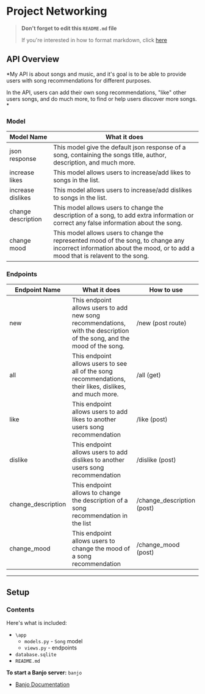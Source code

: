 # Project Networking


> **Don't forget to edit this `README.md` file**
>
> If you're interested in how to format markdown, click [here](https://www.markdownguide.org/basic-syntax/#images-1)

## API Overview
*My API is about songs and music, and it's goal is to be able to provide users with song recommendations for different purposes. 

In the API, users can add their own song recommendations, "like" other users songs, and do much more, to find or help users discover more songs. *

### Model


| Model Name  | What it does  |
|---|---|
| json response  |  This model give the default json response of a song, containing the songs title, author, description, and much more. |
| increase likes  | This model allows users to increase/add likes to songs in the list.  |
| increase dislikes  | This model allows users to increase/add dislikes to songs in the list.  |
| change description  |  This model allows users to change the description of a song, to add extra information or correct any false information about the song. |
| change mood  | This model allows users to change the represented mood of the song, to change any incorrect information about the mood, or to add a mood that is relavent to the song.   |
### Endpoints
| Endpoint Name  |  What it does |  How to use |
|---|---|---|
| new  | This endpoint allows users to add new song recommendations, with the description of the song, and the mood of the song.  |  /new (post route) |
|  all |  This endpoint allows users to see all of the song recommendations, their likes, dislikes, and much more. | /all (get)  |
| like  | This endpoint allows users to add likes to another users song recommendation  | /like (post)  |
| dislike  | This endpoint allows users to add dislikes to another users song recommendation  | /dislike (post)  |
| change_description  | This endpoint allows to change the description of a song recommendation in the list | /change_description (post)  |
| change_mood  | This endpoint allows users to change the mood of a song recommendation  | /change_mood (post)  |

---

## Setup

### Contents

Here's what is included:
- `\app`
    - `models.py` - `Song` model
    - `views.py` - endpoints
- `database.sqlite`  
- `README.md` 

**To start a Banjo server:** `banjo` 
- [Banjo Documentation](https://the-isf-academy.github.io/banjo_docs/)



